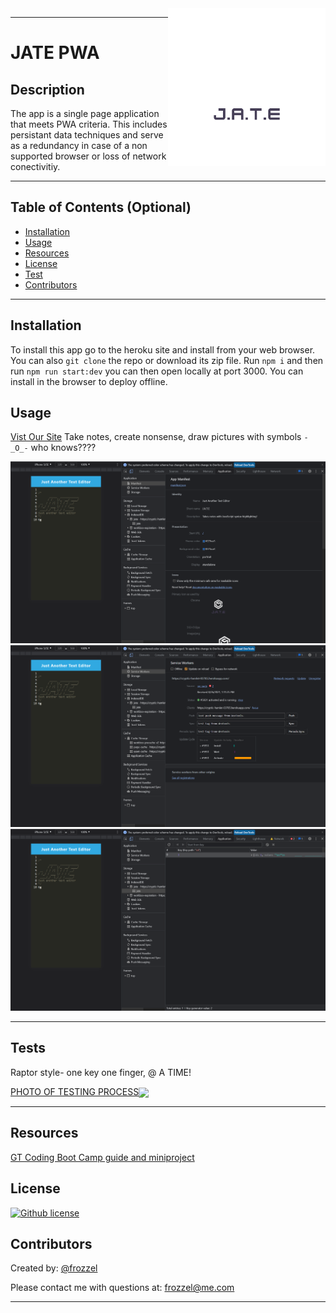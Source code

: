 
<div>
<a href="https://pwa-jate-text-edit.herokuapp.com"><img src="./client/src/images/logo.png" align="Right" height="" width="50%" ></a></div>

---

# JATE PWA

## Description
  The app is a single page application that meets PWA criteria. This includes persistant data techniques and serve as a redundancy in case of a non supported browser or loss of network conectivitiy.




---

  ## Table of Contents (Optional)
  
  - [Installation](#installation)
  - [Usage](#usage)
  - [Resources](#resources)
  - [License](#license)
  - [Test](#tests)
  - [Contributors](#contributors)
 
---

  ## Installation
  To install this app go to the heroku site and install from your web browser. You can also `git clone` the repo or download its zip file.  Run `npm i` and then run `npm run start:dev` you can then open locally at port 3000. You can install in the browser to deploy offline.
  
  ## Usage
  [Vist Our Site](https://pwa-jate-text-edit.herokuapp.com/)
  Take notes, create nonsense, draw pictures with symbols   `-_O_-`    who knows????
  
![Screen Shots](./client/src/images/01-manifest.png)
![Screen Shots](./client/src/images/02-service-worker.png)
![Screen Shots](./client/src/images/03-idb-storage.png)

---


  ## Tests

  Raptor style- one key one finger, @ A TIME!

  <a href="https://i.gifer.com/embedded/download/Bn65.gif">PHOTO OF TESTING PROCESS<img src="https://i.gifer.com/embedded/download/Bn65.gif" align="center" height="" width="40%" ></a></div>
  
  ---

  ## Resources

  [GT Coding Boot Camp guide and miniproject](https://coding-boot-camp.github.io/full-stack/heroku/heroku-deployment-guide)

  ## License
  
  [![Github license](https://img.shields.io/badge/License-MIT-yellow.svg)](https://opensource.org/licenses/MIT)
  
  ## Contributors 

  Created by: [@frozzel](https://github.com/frozzel/JATE-PWA)
  
Please contact me with questions at: frozzel@me.com 

---

